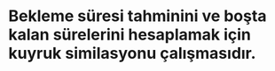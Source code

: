 # Bekleme süresi tahminini ve boşta kalan sürelerini hesaplamak için kuyruk similasyonu çalışmasıdır.
